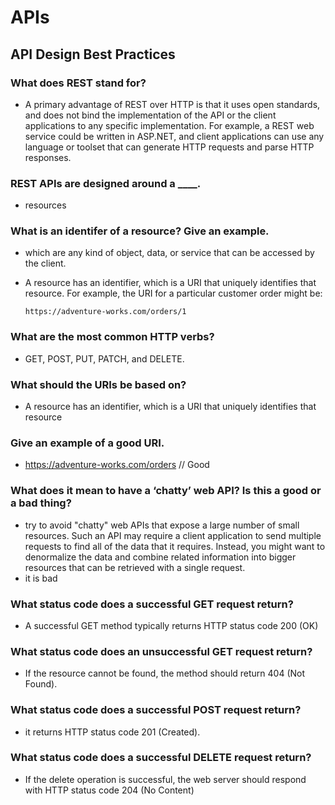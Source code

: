 # APIs

## API Design Best Practices

### What does REST stand for?
- A primary advantage of REST over HTTP is that it uses open standards, and does not bind the implementation of the API or the client applications to any specific implementation. For example, a REST web service could be written in ASP.NET, and client applications can use any language or toolset that can generate HTTP requests and parse HTTP responses.

### REST APIs are designed around a ____.
- resources

### What is an identifer of a resource? Give an example.
- which are any kind of object, data, or service that can be accessed by the client.
- A resource has an identifier, which is a URI that uniquely identifies that resource. For example, the URI for a particular customer order might be:

      https://adventure-works.com/orders/1

### What are the most common HTTP verbs?
- GET, POST, PUT, PATCH, and DELETE.

### What should the URIs be based on?
- A resource has an identifier, which is a URI that uniquely identifies that resource

### Give an example of a good URI.
- https://adventure-works.com/orders // Good

### What does it mean to have a ‘chatty’ web API? Is this a good or a bad thing?
- try to avoid "chatty" web APIs that expose a large number of small resources. Such an API may require a client application to send multiple requests to find all of the data that it requires. Instead, you might want to denormalize the data and combine related information into bigger resources that can be retrieved with a single request.
- it is bad
### What status code does a successful GET request return?
- A successful GET method typically returns HTTP status code 200 (OK)

### What status code does an unsuccessful GET request return?
- If the resource cannot be found, the method should return 404 (Not Found).

### What status code does a successful POST request return?
- it returns HTTP status code 201 (Created).

### What status code does a successful DELETE request return?
- If the delete operation is successful, the web server should respond with HTTP status code 204 (No Content)
